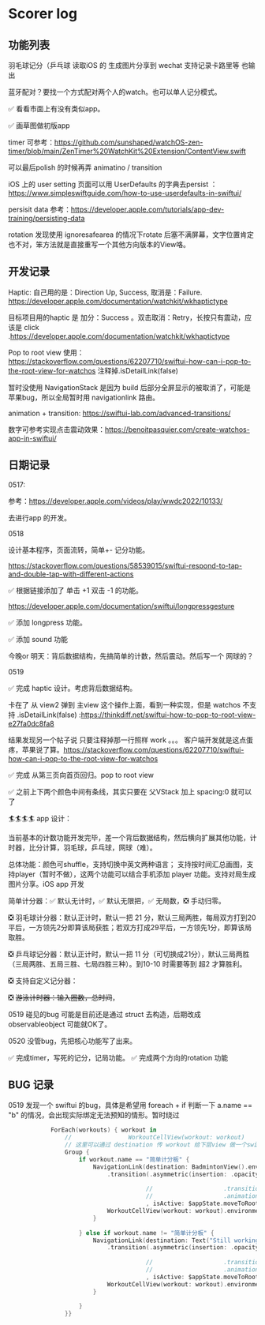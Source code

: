 #  Scorer log

## 功能列表

羽毛球记分（乒乓球
读取iOS 的
生成图片分享到 wechat
支持记录卡路里等 也输出

蓝牙配对？要找一个方式配对两个人的watch。也可以单人记分模式。

✅ 看看市面上有没有类似app。

✅ 画草图做初版app

timer 可参考：https://github.com/sunshaped/watchOS-zen-timer/blob/main/ZenTimer%20WatchKit%20Extension/ContentView.swift

可以最后polish 的时候再弄 animatino / transition

iOS 上的 user setting 页面可以用 UserDefaults 的字典去persist  ：https://www.simpleswiftguide.com/how-to-use-userdefaults-in-swiftui/

persisit data 参考：https://developer.apple.com/tutorials/app-dev-training/persisting-data

rotation 发现使用 ignoresafearea 的情况下rotate 后塞不满屏幕，文字位置肯定也不对，笨方法就是直接重写一个其他方向版本的View咯。

## 开发记录

Haptic: 
自己用的是：Direction Up, Success, 取消是：Failure. https://developer.apple.com/documentation/watchkit/wkhaptictype

目标项目用的haptic 是 加分：Success 。双击取消：Retry，长按只有震动，应该是 click .https://developer.apple.com/documentation/watchkit/wkhaptictype

Pop to root view 使用：https://stackoverflow.com/questions/62207710/swiftui-how-can-i-pop-to-the-root-view-for-watchos 注释掉.isDetailLink(false)

暂时没使用 NavigationStack 是因为 build 后部分全屏显示的被取消了，可能是苹果bug，所以全局暂时用 navigationlink 路由。

animation + transition: https://swiftui-lab.com/advanced-transitions/

数字可参考实现点击震动效果：https://benoitpasquier.com/create-watchos-app-in-swiftui/

## 日期记录

0517:

参考：https://developer.apple.com/videos/play/wwdc2022/10133/

去进行app 的开发。


0518

设计基本程序，页面流转，简单+- 记分功能。

https://stackoverflow.com/questions/58539015/swiftui-respond-to-tap-and-double-tap-with-different-actions

✅ 根据链接添加了 单击 +1 双击 -1 的功能。

https://developer.apple.com/documentation/swiftui/longpressgesture

✅ 添加 longpress 功能。

✅ 添加 sound 功能

今晚or 明天：背后数据结构，先搞简单的计数，然后震动。然后写一个 网球的？

0519

✅ 完成 haptic 设计。考虑背后数据结构。

卡在了 从 view2 弹到 主view 这个操作上面，看到一种实现，但是 watchos 不支持 .isDetailLink(false) :https://thinkdiff.net/swiftui-how-to-pop-to-root-view-e27fa0dc8fa8

结果发现另一个帖子说 只要注释掉那一行照样 work 。。。 客户端开发就是这点蛋疼，苹果说了算。https://stackoverflow.com/questions/62207710/swiftui-how-can-i-pop-to-the-root-view-for-watchos

✅ 完成 从第三页向首页回归。pop to root view

✅ 之前上下两个颜色中间有条线，其实只要在 父VStack 加上 spacing:0 就可以了

🏄🏄🏄🏄 app 设计：

当前基本的计数功能开发完毕，差一个背后数据结构，然后横向扩展其他功能，计时器，比分计算，羽毛球，乒乓球，网球（难）。

总体功能：颜色可shuffle，支持切换中英文两种语言； 支持按时间汇总画图，支持player（暂时不做），这两个功能可以结合手机添加 player 功能。支持对局生成图片分享。iOS app 开发

简单计分器：✅ 默认无计时，✅ 默认无限把，✅ 无局数，❎ 手动归零。

❎ 羽毛球计分器：默认正计时，默认一把 21 分，默认三局两胜，每局双方打到20平后，一方领先2分即算该局获胜；若双方打成29平后，一方领先1分，即算该局取胜。

❎ 乒乓球记分器：默认正计时，默认一把 11 分（可切换成21分），默认三局两胜（三局两胜、五局三胜、七局四胜三种）。到10-10 时需要等到 超2 才算胜利。 

❎ 支持自定义记分器：

❎ ~~游泳计时器：输入圈数，总时间~~，

0519 碰见的bug 可能是目前还是通过 struct 去构造，后期改成 observableobject 可能就OK了。

0520 没管bug，先把核心功能写了出来。

✅ 完成timer，写死的记分，记局功能。
✅ 完成两个方向的rotation 功能

## BUG 记录

0519 发现一个 swiftui 的bug，具体是希望用 foreach + if 判断一下 a.name == "b" 的情况，会出现实际绑定无法预知的情形。暂时绕过

```swift
            ForEach(workouts) { workout in
                //                WorkoutCellView(workout: workout)
                // 这里可以通过 destination 传 workout 给下层view 做一个switch 判断给到哪个view。
                Group {
                    if workout.name == "简单计分板" {
                        NavigationLink(destination: BadmintonView().environmentObject(appState)
                            .transition(.asymmetric(insertion: .opacity, removal: .scale))
                                       
                                       //                    .transition(.opacity)
                                       //                    .animation(.easeIn)
                                       , isActive: $appState.moveToRoot) {
                            WorkoutCellView(workout: workout).environmentObject(appState)
                        }
                        
                    } else if workout.name != "简单计分板" {
                        NavigationLink(destination: Text("Still working on it...")
                            .transition(.asymmetric(insertion: .opacity, removal: .scale))
                                       
                                       //                    .transition(.opacity)
                                       //                    .animation(.easeIn)
                                       , isActive: $appState.moveToRoot) {
                            WorkoutCellView(workout: workout).environmentObject(appState)
                        }
                        
                    }
                }}
```
